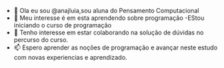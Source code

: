 - 👋 Ola eu sou  @anajluia,sou aluna do Pensamento Computacional
- 👀 Meu interesse é em esta  aprendendo sobre programação
-EStou iniciando o curso de programação
- 💞️ Tenho interesse em estar colaborando na solução de dúvidas no percurso do curso.
- 📫 Espero aprender as noções de programação e avançar neste estudo com novas experiencias e aprendizado.
<!---
anajluia/anajluia is a ✨ special ✨ repository because its `README.md` (this file) appears on your GitHub profile.
You can click the Preview link to take a look at your changes.
--->
